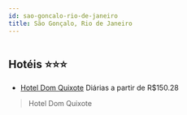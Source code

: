 ```yaml
---
id: sao-goncalo-rio-de-janeiro
title: São Gonçalo, Rio de Janeiro
---
```


<center><img src="https://static.hotelurbano.com/reservas/prod0/9/9559/5ad6439524f7b_hotel-dom-quixote.jpg" alt="" /></center>


## Hotéis ⭐️⭐️⭐️

-    [Hotel Dom Quixote](https://www.hurb.com/aud/https://www.hurb.com/hoteis/sao-goncalo/hotel-dom-quixote-9559?cmp=18055) Diárias a partir de R$150.28
   >  Hotel Dom Quixote
